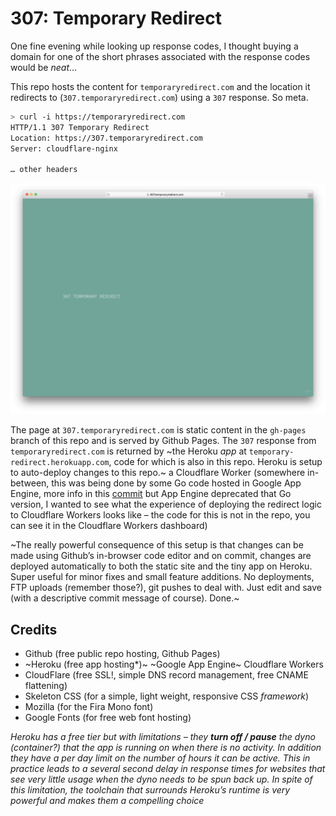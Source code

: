 # 307: Temporary Redirect

One fine evening while looking up response codes, I thought buying a domain for one of the short phrases associated with the response codes would be *neat*…

This repo hosts the content for `temporaryredirect.com` and the location it redirects to (`307.temporaryredirect.com`) using a `307` response. So meta.

```sh
> curl -i https://temporaryredirect.com
HTTP/1.1 307 Temporary Redirect
Location: https://307.temporaryredirect.com
Server: cloudflare-nginx

… other headers

```

![307 Temporary Redirect Website Screenshot](misc/website-safari-screenshot.png)

The page at `307.temporaryredirect.com` is static content in the `gh-pages` branch of this repo and is served by Github Pages. The `307` response from `temporaryredirect.com` is returned by ~the Heroku *app* at `temporary-redirect.herokuapp.com`, code for which is also in this repo. Heroku is setup to auto-deploy changes to this repo.~ a Cloudflare Worker (somewhere in-between, this was being done by some Go code hosted in Google App Engine, more info in this [commit](https://github.com/ram-nadella/temporary-redirect/commit/126cb42fdf581471369691289b51b7a76843cee1) but App Engine deprecated that Go version, I wanted to see what the experience of deploying the redirect logic to Cloudflare Workers looks like – the code for this is not in the repo, you can see it in the Cloudflare Workers dashboard)

~The really powerful consequence of this setup is that changes can be made using Github’s in-browser code editor and on commit, changes are deployed automatically to both the static site and the tiny app on Heroku. Super useful for minor fixes and small feature additions. No deployments, FTP uploads (remember those?), git pushes to deal with. Just edit and save (with a descriptive commit message of course). Done.~

## Credits
* Github (free public repo hosting, Github Pages)
* ~Heroku (free app hosting*)~ ~Google App Engine~ Cloudflare Workers
* CloudFlare (free SSL!, simple DNS record management, free CNAME flattening)
* Skeleton CSS (for a simple, light weight, responsive CSS *framework*)
* Mozilla (for the Fira Mono font)
* Google Fonts (for free web font hosting)

*Heroku has a free tier but with limitations – they __turn off / pause__ the dyno (container?) that the app is running on when there is no activity. In addition they have a per day limit on the number of hours it can be active. This in practice leads to a several second delay in response times for websites that see very little usage when the dyno needs to be spun back up. In spite of this limitation, the toolchain that surrounds Heroku’s runtime is very powerful and makes them a compelling choice*

